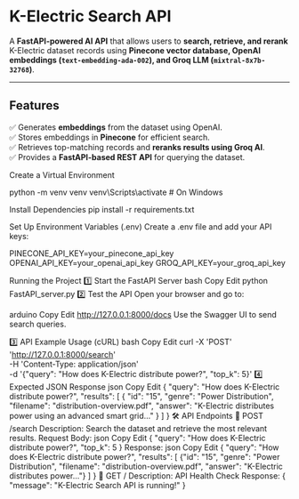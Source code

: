 # K-Electric Search API

A **FastAPI-powered AI API** that allows users to **search, retrieve, and rerank** K-Electric dataset records using **Pinecone vector database, OpenAI embeddings (`text-embedding-ada-002`), and Groq LLM (`mixtral-8x7b-32768`)**.

---

##  Features
✅ Generates **embeddings** from the dataset using OpenAI.  
✅ Stores embeddings in **Pinecone** for efficient search.  
✅ Retrieves top-matching records and **reranks results using Groq AI**.  
✅ Provides a **FastAPI-based REST API** for querying the dataset.  


Create a Virtual Environment

python -m venv venv
venv\Scripts\activate     # On Windows


Install Dependencies
pip install -r requirements.txt

Set Up Environment Variables (.env)
Create a .env file and add your API keys:

PINECONE_API_KEY=your_pinecone_api_key
OPENAI_API_KEY=your_openai_api_key
GROQ_API_KEY=your_groq_api_key

Running the Project
1️⃣ Start the FastAPI Server
bash
Copy
Edit
python FastAPI_server.py
2️⃣ Test the API
Open your browser and go to:

arduino
Copy
Edit
http://127.0.0.1:8000/docs
Use the Swagger UI to send search queries.

3️⃣ API Example Usage (cURL)
bash
Copy
Edit
curl -X 'POST' \
  'http://127.0.0.1:8000/search' \
  -H 'Content-Type: application/json' \
  -d '{"query": "How does K-Electric distribute power?", "top_k": 5}'
4️⃣ Expected JSON Response
json
Copy
Edit
{
    "query": "How does K-Electric distribute power?",
    "results": [
        {
            "id": "15",
            "genre": "Power Distribution",
            "filename": "distribution-overview.pdf",
            "answer": "K-Electric distributes power using an advanced smart grid..."
        }
    ]
}
🛠 API Endpoints
🔹 POST /search
Description: Search the dataset and retrieve the most relevant results.
Request Body:
json
Copy
Edit
{
  "query": "How does K-Electric distribute power?",
  "top_k": 5
}
Response:
json
Copy
Edit
{
  "query": "How does K-Electric distribute power?",
  "results": [
    {"id": "15", "genre": "Power Distribution", "filename": "distribution-overview.pdf", "answer": "K-Electric distributes power..."}
  ]
}
🔹 GET /
Description: API Health Check
Response: { "message": "K-Electric Search API is running!" }
